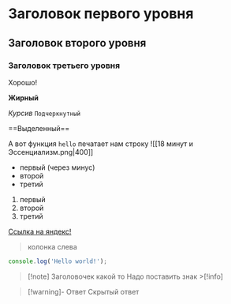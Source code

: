 # Заголовок первого уровня
## Заголовок второго уровня
### Заголовок третьего уровня
Хорошо!

**Жирный**

*Курсив* ``Подчеркнутный``

==Выделенный==

А вот функция `hello` печатает нам строку
![[18 минут и Эссенциализм.png|400]]

- первый (через минус)
- второй
- третий

1. первый
2. второй
3. третий

[Ссылка на яндекс!](http://yandex.ru)

>колонка слева

```ts
console.log('Hello world!');
```

>[!note] Заголовочек какой то
Надо поставить знак >[!info]

>[!warning]- Ответ
>Скрытый ответ




